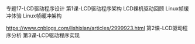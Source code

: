 专题17-LCD驱动程序设计
第1课-LCD驱动程序架构
LCD裸机驱动回顾
Linux帧缓冲体验
Linux帧缓冲架构
 
https://www.cnblogs.com/lishixian/articles/2999923.html
第2课-LCD驱动程序分析
第3课-LCD驱动程序实现